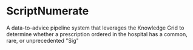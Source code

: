 # ScriptNumerate
A data-to-advice pipeline system that leverages the Knowledge Grid to determine whether a prescription ordered in the hospital has a common, rare, or unprecedented "Sig" 
